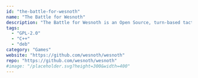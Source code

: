 ```yaml
---
id: "the-battle-for-wesnoth"
name: "The Battle for Wesnoth"
description: "The Battle for Wesnoth is an Open Source, turn-based tactical strategy game with a high fantasy theme, featuring both singleplayer and online/hotseat multiplayer combat."
tags:
  - "GPL-2.0"
  - "C++"
  - "deb"
category: "Games"
website: "https://github.com/wesnoth/wesnoth"
repo: "https://github.com/wesnoth/wesnoth"
#image: "/placeholder.svg?height=300&width=400"
---
```


